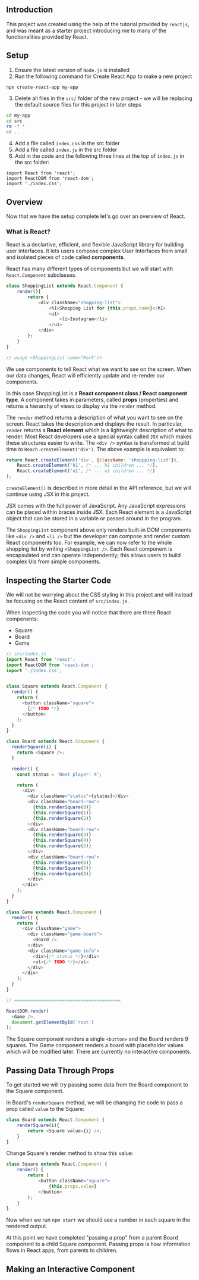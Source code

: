 ## Introduction 

This project was created using the help of the tutorial provided by `reactjs`, and was meant as a starter project introducing me to many of the functionalities provided by React. 


## Setup

1. Ensure the latest version of `Node.js` is installed 
2. Run the following command for Create React App to make a new project 
```
npx create-react-app my-app
```
3. Delete all files in the `src/` folder of the new project - we will be replacing the default source files for this project in later steps 
```bash
cd my-app 
cd src
rm -f *
cd .. 
```
4. Add a file called `index.css` in the src folder 
5. Add a file called `index.js` in the src folder 
6. Add in the code and the following three lines at the top of `index.js` in the src folder: 

```
import React from 'react'; 
import ReactDOM from 'react-dom'; 
import './index.css'; 
```

## Overview 

Now that we have the setup complete let's go over an overview of React. 

### What is React? 

React is a declartive, efficient, and flexible JavaScript library for building user interfaces. It lets users compose complex User Interfaces from small and isolated pieces of code called **components**. 

React has many different types of components but we will start with `React.Component` subclasses. 

```javascript
class ShoppingList extends React.Component {
    render(){
        return {
            <div className="shopping-list">
                <h1>Shopping List for {this.props.name}</h1>
                <u1>
                    <li>Instagram</li>
                </u1>
            </div>
        };
    }
}

// usage <ShoppingList name="Mark"/>
```

We use components to tell React what we want to see on the screen. When our data changes, React will efficiently update and re-render our components. 

In this case ShoppingList is a **React component class / React component type**. A component takes in parameters, called **props** (properties) and returns a hierarchy of views to display via the `render` method. 


The `render` method returns a description of what you want to see on the screen. React takes the description and displays the result. In particular, `render` returns a **React element** which is a lightweight description of what to render. Most React developers use a special syntax called `JSX` which makes these structures easier to write. The `<div />` syntax is transformed at build time to `Reach.createElement('div')`. The above example is equivalent to: 

```js
return React.createElement('div', {className: 'shoppping-list'}),
    React.createElement('h1', /* ... h1 children ... */),
    React.createElement('u1', /* ... u1 children ... */)
);
```

`createElement()` is described in more detail in the API reference, but we will continue using JSX in this project. 

JSX comes with the full power of JavaScript. Any JavaScript expressions can be placed within braces inside JSX. Each React element is a JavaScript object that can be stored in a variable or passed around in the program. 


The `ShoppingList` component above only renders built-in DOM components like `<div />` and `<li />` but the developer can compose and render custom React components too. For example, we can now refer to the whole shopping list by writing `<ShoppingList />`. Each React component is encapsulated and can operate independently; this allows users to build complex UIs from simple components. 


## Inspecting the Starter Code 

We will not be worrying about the CSS styling in this project and will instead be focusing on the React content of `src/index.js`. 

When inspecting the code you will notice that there are three React compenents: 

* Square 
* Board 
* Game 


```javascript 
// src/index.js 
import React from 'react'; 
import ReactDOM from 'react-dom'; 
import './index.css';


class Square extends React.Component {
  render() {
    return (
      <button className="square">
        {/* TODO */}
      </button>
    );
  }
}

class Board extends React.Component {
  renderSquare(i) {
    return <Square />;
  }

  render() {
    const status = 'Next player: X';

    return (
      <div>
        <div className="status">{status}</div>
        <div className="board-row">
          {this.renderSquare(0)}
          {this.renderSquare(1)}
          {this.renderSquare(2)}
        </div>
        <div className="board-row">
          {this.renderSquare(3)}
          {this.renderSquare(4)}
          {this.renderSquare(5)}
        </div>
        <div className="board-row">
          {this.renderSquare(6)}
          {this.renderSquare(7)}
          {this.renderSquare(8)}
        </div>
      </div>
    );
  }
}

class Game extends React.Component {
  render() {
    return (
      <div className="game">
        <div className="game-board">
          <Board />
        </div>
        <div className="game-info">
          <div>{/* status */}</div>
          <ol>{/* TODO */}</ol>
        </div>
      </div>
    );
  }
}

// ========================================

ReactDOM.render(
  <Game />,
  document.getElementById('root')
);
```


The Square component renders a single `<button>` and the Board renders 9 squares. The Game component renders a board with placeholder values which will be modified later. There are currently no interactive components. 




## Passing Data Through Props 

To get started we will try passing some data from the Board component to the Square component. 

In Board's `renderSquare` method, we will be changing the code to pass a prop called `value` to the Square: 


```javascript
class Board extends React.Component {
    renderSquare(i){
        return <Square value={i} />;
    }
}
```

Change Square's render method to show this value: 

```javascript
class Square extends React.Component {
    render() {
        return (
            <button className="square">
                {this.props.value}
            </button>
        ); 
    }
}
```

Now when we run `npm start` we should see a number in each square in the rendered output. 

At this point we have completed "passing a prop" from a parent Board component to a child Square component. Passing props is how information flows in React apps, from parents to children. 



## Making an Interactive Component 

